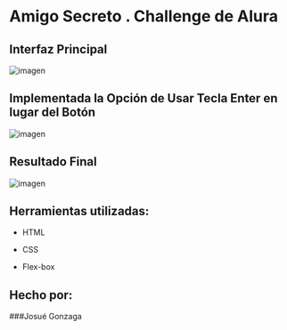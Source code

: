 # Amigo Secreto . Challenge de Alura

## Interfaz Principal

![imagen](https://iili.io/3x39onj.md.png) 

## Implementada la Opción de Usar Tecla Enter en lugar del Botón

![imagen](https://iili.io/3x39xMx.md.png)  

## Resultado Final

![imagen](https://iili.io/3x39z6Q.md.png)  

## Herramientas utilizadas:

* HTML

* CSS

* Flex-box

## Hecho por:

###Josué Gonzaga
